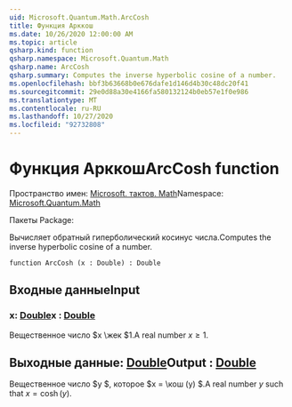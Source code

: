 ```yaml
---
uid: Microsoft.Quantum.Math.ArcCosh
title: Функция Арккош
ms.date: 10/26/2020 12:00:00 AM
ms.topic: article
qsharp.kind: function
qsharp.namespace: Microsoft.Quantum.Math
qsharp.name: ArcCosh
qsharp.summary: Computes the inverse hyperbolic cosine of a number.
ms.openlocfilehash: bbf3b63668b0e676dafe1d146d4b30c48dc20f41
ms.sourcegitcommit: 29e0d88a30e4166fa580132124b0eb57e1f0e986
ms.translationtype: MT
ms.contentlocale: ru-RU
ms.lasthandoff: 10/27/2020
ms.locfileid: "92732808"
---
```

# <a name="arccosh-function"></a><span data-ttu-id="f1dcf-102">Функция Арккош</span><span class="sxs-lookup"><span data-stu-id="f1dcf-102">ArcCosh function</span></span>

<span data-ttu-id="f1dcf-103">Пространство имен: [Microsoft. тактов. Math](xref:Microsoft.Quantum.Math)</span><span class="sxs-lookup"><span data-stu-id="f1dcf-103">Namespace: [Microsoft.Quantum.Math](xref:Microsoft.Quantum.Math)</span></span>

<span data-ttu-id="f1dcf-104">Пакеты [](https://nuget.org/packages/)</span><span class="sxs-lookup"><span data-stu-id="f1dcf-104">Package: [](https://nuget.org/packages/)</span></span>


<span data-ttu-id="f1dcf-105">Вычисляет обратный гиперболический косинус числа.</span><span class="sxs-lookup"><span data-stu-id="f1dcf-105">Computes the inverse hyperbolic cosine of a number.</span></span>

```qsharp
function ArcCosh (x : Double) : Double
```


## <a name="input"></a><span data-ttu-id="f1dcf-106">Входные данные</span><span class="sxs-lookup"><span data-stu-id="f1dcf-106">Input</span></span>

### <a name="x--double"></a><span data-ttu-id="f1dcf-107">x: [Double](xref:microsoft.quantum.lang-ref.double)</span><span class="sxs-lookup"><span data-stu-id="f1dcf-107">x : [Double](xref:microsoft.quantum.lang-ref.double)</span></span>

<span data-ttu-id="f1dcf-108">Вещественное число $x \жек $1.</span><span class="sxs-lookup"><span data-stu-id="f1dcf-108">A real number $x\geq 1$.</span></span>



## <a name="output--double"></a><span data-ttu-id="f1dcf-109">Выходные данные: [Double](xref:microsoft.quantum.lang-ref.double)</span><span class="sxs-lookup"><span data-stu-id="f1dcf-109">Output : [Double](xref:microsoft.quantum.lang-ref.double)</span></span>

<span data-ttu-id="f1dcf-110">Вещественное число $y $, которое $x = \кош (y) $.</span><span class="sxs-lookup"><span data-stu-id="f1dcf-110">A real number $y$ such that $x = \cosh(y)$.</span></span>